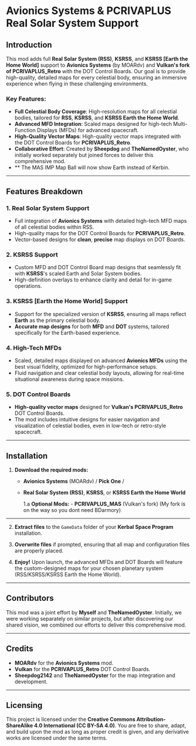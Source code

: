 # Avionics Systems & PCRIVAPLUS Real Solar System Support

## Introduction

This mod adds full **Real Solar System (RSS)**, **KSRSS**, and **KSRSS [Earth the Home World]** support to **Avionics Systems** (by MOARdv) and **Vulkan's fork of PCRIVAPLUS_Retro** with the DOT Control Boards. Our goal is to provide high-quality, detailed maps for every celestial body, ensuring an immersive experience when flying in these challenging environments.

### Key Features:
- **Full Celestial Body Coverage**: High-resolution maps for all celestial bodies, tailored for **RSS**, **KSRSS**, and **KSRSS Earth the Home World**.
- **Advanced MFD Integration**: Scaled maps designed for high-tech Multi-Function Displays (MFDs) for advanced spacecraft.
- **High-Quality Vector Maps**: High-quality vector maps integrated with the DOT Control Boards for **PCRIVAPLUS_Retro**.
- **Collaborative Effort**: Created by **Sheepdog** and **TheNamedOyster**, who initially worked separately but joined forces to deliver this comprehensive mod.
- ** The MAS IMP Map Ball will now show Earth instead of Kerbin.

---

## Features Breakdown

### 1. **Real Solar System Support**
- Full integration of **Avionics Systems** with detailed high-tech MFD maps of all celestial bodies within RSS.
- High-quality maps for the DOT Control Boards for **PCRIVAPLUS_Retro**.
- Vector-based designs for **clean**, **precise** map displays on DOT Boards.

### 2. **KSRSS Support**
- Custom MFD and DOT Control Board map designs that seamlessly fit with **KSRSS**'s scaled Earth and Solar System bodies.
- High-definition overlays to enhance clarity and detail for in-game operations.

### 3. **KSRSS [Earth the Home World]** Support
- Support for the specialized version of **KSRSS**, ensuring all maps reflect **Earth** as the primary celestial body.
- **Accurate map designs** for both **MFD** and **DOT** systems, tailored specifically for the Earth-based experience.

### 4. **High-Tech MFDs**
- Scaled, detailed maps displayed on advanced **Avionics MFDs** using the best visual fidelity, optimized for high-performance setups.
- Fluid navigation and clear celestial body layouts, allowing for real-time situational awareness during space missions.

### 5. **DOT Control Boards**
- **High-quality vector maps** designed for **Vulkan's PCRIVAPLUS_Retro** DOT Control Boards.
- The mod includes intuitive designs for easier navigation and visualization of celestial bodies, even in low-tech or retro-style spacecraft.

---

## Installation

1. **Download the required mods:**
   - **Avionics Systems** (MOARdv)
       \/ **Pick One** \/
   - **Real Solar System (RSS)**, **KSRSS**, or **KSRSS Earth the Home World**
  
      1.a **Optional Mods:**
         - **PCRIVAPLUS_MAS** (Vulkan's fork) (My fork is on the way so you dont need BDarmory)
---
2. **Extract files** to the `GameData` folder of your **Kerbal Space Program** installation.

3. **Overwrite files** if prompted, ensuring that all map and configuration files are properly placed.

4. **Enjoy!** Upon launch, the advanced MFDs and DOT Boards will feature the custom-designed maps for your chosen planetary system (RSS/KSRSS/KSRSS Earth the Home World).

---

## Contributors

This mod was a joint effort by **Myself** and **TheNamedOyster**. Initially, we were working separately on similar projects, but after discovering our shared vision, we combined our efforts to deliver this comprehensive mod.

---

## Credits

- **MOARdv** for the **Avionics Systems** mod.
- **Vulkan** for the **PCRIVAPLUS_Retro** DOT Control Boards.
- **Sheepdog2142** and **TheNamedOyster** for the map integration and development.

---

## Licensing

This project is licensed under the **Creative Commons Attribution-ShareAlike 4.0 International (CC BY-SA 4.0)**. You are free to share, adapt, and build upon the mod as long as proper credit is given, and any derivative works are licensed under the same terms.

